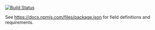 [![Build Status](https://gitlab.com/frjonsen/read-package-json/badges/master/pipeline.svg)](https://gitlab.com/frjonsen/read-package-json/pipelines)

See https://docs.npmjs.com/files/package.json for field definitions and requirements.
